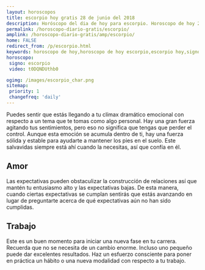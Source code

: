 ```yaml
---
layout: horoscopos
title: escorpio hoy gratis 28 de junio del 2018 
description: Horóscopo del dia de hoy para escorpio. Horoscopo de hoy 28 de junio del 2018. Las predicciones de amor, trabajo, vida personal gratis.
permalink: /horoscopo-diario-gratis/escorpio/
amplink: /horoscopo-diario-gratis/amp/escorpio/
home: FALSE
redirect_from: /p/escorpio.html
keywords: horoscopo de hoy,horoscopo de hoy escorpio,escorpio hoy,signos zodiacales,horóscopo de hoy,horoscopos de hoy,horoscopo escorpio hoy,horoscopo de escorpio de hoy,horóscopo de hoy escorpio,horoscopos,horoscopo del dia de hoy,escorpio de hoy,los horoscopos de hoy,escorpio de hoy,escorpio Diciembre 2018,el horóscopo de hoy escorpio,horóscopo del día,horoscopo y tarot escorpio,predicciones zodiacales 2018,escorpio hoy amorel horoscopo de hoy
horoscopo:
 signo: escorpio
 video: t0DQNDUthb0

ogimg: /images/escorpio_char.png
sitemap:
 priority: 1
 changefreq: 'daily'
---
```



Puedes sentir que estás llegando a tu clímax dramático emocional con respecto a un tema que te tomas como algo personal. Hay una gran fuerza agitando tus sentimientos, pero eso no significa que tengas que perder el control. Aunque esta emoción se acumula dentro de ti, hay una fuerza sólida y estable para ayudarte a mantener los pies en el suelo. Este salvavidas siempre está ahí cuando la necesitas, así que confía en él.

## Amor

Las expectativas pueden obstaculizar la construcción de relaciones así que mantén tu entusiasmo alto y las expectativas bajas. De esta manera, cuando ciertas expectativas se cumplan sentirás que estás avanzando en lugar de preguntarte acerca de qué expectativas aún no han sido cumplidas.

## Trabajo

Este es un buen momento para iniciar una nueva fase en tu carrera. Recuerda que no se necesita de un cambio enorme. Incluso uno pequeño puede dar excelentes resultados. Haz un esfuerzo consciente para poner en práctica un hábito o una nueva modalidad con respecto a tu trabajo.